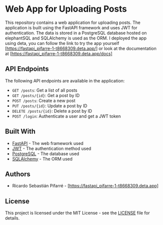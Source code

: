 # Web App for Uploading Posts

This repository contains a web application for uploading posts. The application is built using the FastAPI framework and uses JWT for authentication. The data is stored in a PostgreSQL database hosted on elephantSQL and SQLAlchemy is used as the ORM.
I deployed the app using deta, you can follow the link to try the app yourself [https://fastapi_pifarre-1-t8668309.deta.app/] or look at the documentation at [https://fastapi_pifarre-1-t8668309.deta.app/docs]

## API Endpoints

The following API endpoints are available in the application:

- `GET /posts`: Get a list of all posts
- `GET /posts/{id}`: Get a post by ID
- `POST /posts`: Create a new post
- `PUT /posts/{id}`: Update a post by ID
- `DELETE /posts/{id}`: Delete a post by ID
- `POST /login`: Authenticate a user and get a JWT token

## Built With

- [FastAPI](https://fastapi.tiangolo.com/) - The web framework used
- [JWT](https://jwt.io/) - The authentication method used
- [PostgreSQL](https://www.postgresql.org/) - The database used
- [SQLAlchemy](https://www.sqlalchemy.org/) - The ORM used

## Authors

- Ricardo Sebastián Pifarré - [https://fastapi_pifarre-1-t8668309.deta.app]

## License

This project is licensed under the MIT License - see the [LICENSE](LICENSE) file for details.
